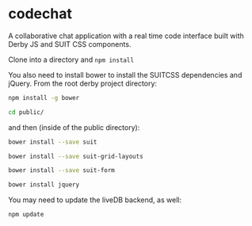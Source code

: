 # codechat

A collaborative chat application with a real time code interface built with Derby JS and SUIT CSS components.

Clone into a directory and `npm install`

You also need to install bower to install the SUITCSS dependencies and jQuery. From the root derby project directory:

```bash
npm install -g bower

cd public/
```

and then (inside of the public directory):

```bash
bower install --save suit

bower install --save suit-grid-layouts

bower install --save suit-form

bower install jquery
```

You may need to update the liveDB backend, as well:

```bash
npm update
```
